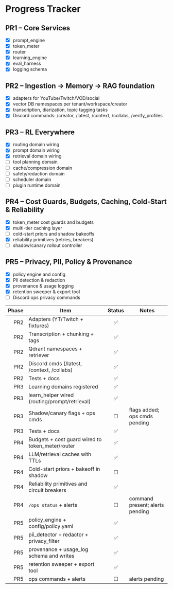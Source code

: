 # Progress Tracker

## PR1 – Core Services
- [x] prompt_engine
- [x] token_meter
- [x] router
- [x] learning_engine
- [x] eval_harness
- [x] logging schema

## PR2 – Ingestion → Memory → RAG foundation
- [x] adapters for YouTube/Twitch/VOD/social
- [x] vector DB namespaces per tenant/workspace/creator
- [x] transcription, diarization, topic tagging tasks
- [x] Discord commands: /creator, /latest, /context, /collabs, /verify_profiles

## PR3 – RL Everywhere
- [x] routing domain wiring
- [x] prompt domain wiring
- [x] retrieval domain wiring
- [ ] tool planning domain
- [ ] cache/compression domain
- [ ] safety/redaction domain
- [ ] scheduler domain
- [ ] plugin runtime domain

## PR4 – Cost Guards, Budgets, Caching, Cold-Start & Reliability
- [x] token_meter cost guards and budgets
- [x] multi-tier caching layer
- [ ] cold-start priors and shadow bakeoffs
- [x] reliability primitives (retries, breakers)
- [ ] shadow/canary rollout controller

## PR5 – Privacy, PII, Policy & Provenance
- [x] policy engine and config
- [x] PII detection & redaction
- [x] provenance & usage logging
- [x] retention sweeper & export tool
- [ ] Discord ops privacy commands

| Phase | Item | Status | Notes |
|------:|------|:------:|-------|
| PR2 | Adapters (YT/Twitch + fixtures) | ✅ | |
| PR2 | Transcription + chunking + tags | ✅ | |
| PR2 | Qdrant namespaces + retriever | ✅ | |
| PR2 | Discord cmds (/latest, /context, /collabs) | ✅ | |
| PR2 | Tests + docs | ✅ | |
| PR3 | Learning domains registered | ✅ | |
| PR3 | learn_helper wired (routing/prompt/retrieval) | ✅ | |
| PR3 | Shadow/canary flags + ops cmds | ☐ | flags added; ops cmds pending |
| PR3 | Tests + docs | ✅ | |
| PR4 | Budgets + cost guard wired to token_meter/router | ✅ | |
| PR4 | LLM/retrieval caches with TTLs | ✅ | |
| PR4 | Cold-start priors + bakeoff in shadow | ☐ | |
| PR4 | Reliability primitives and circuit breakers | ✅ | |
| PR4 | `/ops status` + alerts | ☐ | command present; alerts pending |
| PR5 | policy_engine + config/policy.yaml | ✅ | |
| PR5 | pii_detector + redactor + privacy_filter | ✅ | |
| PR5 | provenance + usage_log schema and writes | ✅ | |
| PR5 | retention sweeper + export tool | ✅ | |
| PR5 | ops commands + alerts | ☐ | alerts pending |
